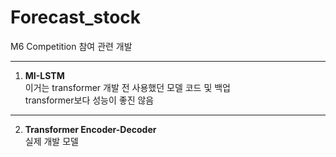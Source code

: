 # Forecast_stock
M6 Competition 참여 관련 개발

-------
1. <B>MI-LSTM</B>  
이거는 transformer 개발 전 사용했던 모델 코드 및 백업  
transformer보다 성능이 좋진 않음

-----
2. **Transformer Encoder-Decoder**  
실제 개발 모델
